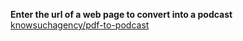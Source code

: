 <p style="text-align:left">
  <strong>Enter the url of a web page to convert into a podcast</strong>
  <br>
  <a href="https://github.com/knowsuchagency/pdf-to-podcast">knowsuchagency/pdf-to-podcast</a>
</p>